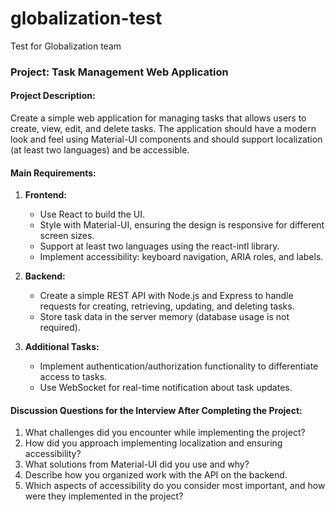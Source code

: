 # globalization-test
Test for Globalization team

### Project: **Task Management Web Application**

#### Project Description:
Create a simple web application for managing tasks that allows users to create, view, edit, and delete tasks. The application should have a modern look and feel using Material-UI components and should support localization (at least two languages) and be accessible.

#### Main Requirements:
1. **Frontend:**
   - Use React to build the UI.
   - Style with Material-UI, ensuring the design is responsive for different screen sizes.
   - Support at least two languages using the react-intl library.
   - Implement accessibility: keyboard navigation, ARIA roles, and labels.

2. **Backend:**
   - Create a simple REST API with Node.js and Express to handle requests for creating, retrieving, updating, and deleting tasks.
   - Store task data in the server memory (database usage is not required).

3. **Additional Tasks:**
   - Implement authentication/authorization functionality to differentiate access to tasks.
   - Use WebSocket for real-time notification about task updates.

#### Discussion Questions for the Interview After Completing the Project:

1. What challenges did you encounter while implementing the project?
2. How did you approach implementing localization and ensuring accessibility?
3. What solutions from Material-UI did you use and why?
4. Describe how you organized work with the API on the backend.
5. Which aspects of accessibility do you consider most important, and how were they implemented in the project?
